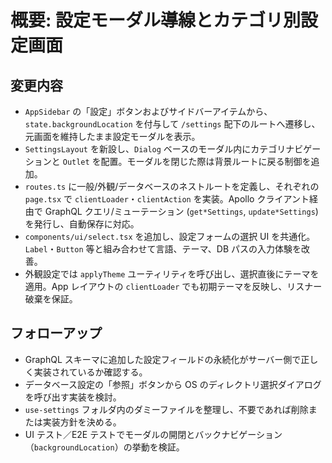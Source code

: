 # 概要: 設定モーダル導線とカテゴリ別設定画面

## 変更内容

- `AppSidebar` の「設定」ボタンおよびサイドバーアイテムから、`state.backgroundLocation` を付与して `/settings` 配下のルートへ遷移し、元画面を維持したまま設定モーダルを表示。
- `SettingsLayout` を新設し、`Dialog` ベースのモーダル内にカテゴリナビゲーションと `Outlet` を配置。モーダルを閉じた際は背景ルートに戻る制御を追加。
- `routes.ts` に一般/外観/データベースのネストルートを定義し、それぞれの `page.tsx` で `clientLoader`・`clientAction` を実装。Apollo クライアント経由で GraphQL クエリ/ミューテーション (`get*Settings`, `update*Settings`) を発行し、自動保存に対応。
- `components/ui/select.tsx` を追加し、設定フォームの選択 UI を共通化。`Label`・`Button` 等と組み合わせて言語、テーマ、DB パスの入力体験を改善。
- 外観設定では `applyTheme` ユーティリティを呼び出し、選択直後にテーマを適用。App レイアウトの `clientLoader` でも初期テーマを反映し、リスナー破棄を保証。

## フォローアップ

- GraphQL スキーマに追加した設定フィールドの永続化がサーバー側で正しく実装されているか確認する。
- データベース設定の「参照」ボタンから OS のディレクトリ選択ダイアログを呼び出す実装を検討。
- `use-settings` フォルダ内のダミーファイルを整理し、不要であれば削除または実装方針を決める。
- UI テスト／E2E テストでモーダルの開閉とバックナビゲーション（`backgroundLocation`）の挙動を検証。
